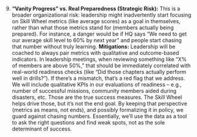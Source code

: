 9. **“Vanity Progress” vs. Real Preparedness (Strategic Risk):** This is a broader organizational risk: leadership might inadvertently start focusing on Skill Wheel metrics (like average scores) as a goal in themselves, rather than what those metrics stand for (members actually being prepared). For instance, a danger would be if HQ says “We need to get our average skill level to 60% by next year” and people start chasing that number without truly learning. **Mitigations:** Leadership will be coached to always pair metrics with qualitative and outcome-based indicators. In leadership meetings, when reviewing something like “X% of members are above 50%,” that should be immediately correlated with real-world readiness checks (like “Did those chapters actually perform well in drills?”). If there’s a mismatch, that’s a red flag that we address. We will include qualitative KPIs in our evaluations of readiness – e.g., number of successful missions, community members aided during disasters, etc. Those are the true success measures. The Skill Wheel helps drive those, but it’s not the end goal. By keeping that perspective (metrics as means, not ends), and possibly formalizing it in policy, we guard against chasing numbers. Essentially, we’ll use the data as a tool to ask the right questions and find weak spots, not as the sole determinant of success.